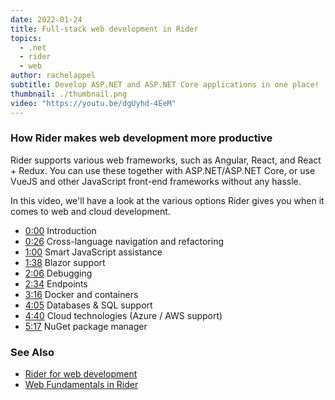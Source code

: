 ```yaml
---
date: 2022-01-24
title: Full-stack web development in Rider
topics:
  - .net
  - rider
  - web
author: rachelappel
subtitle: Develop ASP.NET and ASP.NET Core applications in one place!
thumbnail: ./thumbnail.png
video: "https://youtu.be/dgUyhd-4EeM"
---
```


### How Rider makes web development more productive

Rider supports various web frameworks, such as Angular, React, and React + Redux. You can use these together with ASP.NET/ASP.NET Core, or use VueJS and other JavaScript front-end frameworks without any hassle.

In this video, we'll have a look at the various options Rider gives you when it comes to web and cloud development.

- [0:00](https://www.youtube.com/watch?v=dgUyhd-4EeM&t=0s) Introduction
- [0:26](https://www.youtube.com/watch?v=dgUyhd-4EeM&t=26s) Cross-language navigation and refactoring
- [1:00](https://www.youtube.com/watch?v=dgUyhd-4EeM&t=60s) Smart JavaScript assistance
- [1:38](https://www.youtube.com/watch?v=dgUyhd-4EeM&t=98s) Blazor support
- [2:06](https://www.youtube.com/watch?v=dgUyhd-4EeM&t=126s) Debugging
- [2:34](https://www.youtube.com/watch?v=dgUyhd-4EeM&t=154s) Endpoints
- [3:16](https://www.youtube.com/watch?v=dgUyhd-4EeM&t=196s) Docker and containers
- [4:05](https://www.youtube.com/watch?v=dgUyhd-4EeM&t=245s) Databases & SQL support
- [4:40](https://www.youtube.com/watch?v=dgUyhd-4EeM&t=280s) Cloud technologies (Azure / AWS support)
- [5:17](https://www.youtube.com/watch?v=dgUyhd-4EeM&t=317s) NuGet package manager

### See Also

- [Rider for web development](https://www.jetbrains.com/lp/rider-web/)
- [Web Fundamentals in Rider](https://www.jetbrains.com/guide/dotnet/tutorials/web-fundamentals/)
